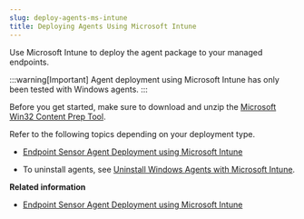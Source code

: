 ```yaml
---
slug: deploy-agents-ms-intune
title: Deploying Agents Using Microsoft Intune
---
```


Use Microsoft Intune to deploy the agent package to your managed endpoints.

:::warning[Important]
Agent deployment using Microsoft Intune has only been tested with Windows agents.
:::

Before you get started, make sure to download and unzip the [Microsoft Win32 Content Prep Tool](https://github.com/Microsoft/Microsoft-Win32-Content-Prep-Tool).

Refer to the following topics depending on your deployment type.

- [Endpoint Sensor Agent Deployment using Microsoft Intune](es-agent-deploy-intune.md)

- To uninstall agents, see [Uninstall Windows Agents with Microsoft Intune](uninstall-agents-intune.md).

**Related information**

- [Endpoint Sensor Agent Deployment using Microsoft Intune](es-agent-deploy-intune.md "Deploy the Endpoint Sensor agent to your endpoints using Microsoft Intune.")
